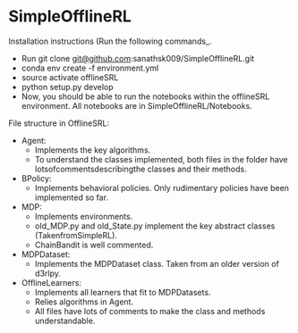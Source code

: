 # SimpleOfflineRL

Installation instructions (Run the following commands_.
- Run git clone git@github.com:sanathsk009/SimpleOfflineRL.git
- conda env create -f environment.yml
- source activate offlineSRL
- python setup.py develop
- Now, you should be able to run the notebooks within the offlineSRL environment. All notebooks are in SimpleOfflineRL/Notebooks.

File structure in OfflineSRL:
- Agent:
  - Implements the key algorithms.
  - To understand the classes implemented, both files in the folder have lotsofcommentsdescribingthe classes and their methods.
- BPolicy:
  - Implements behavioral policies. Only rudimentary policies have been implemented so far.
- MDP:
  - Implements environments.
  - old_MDP.py and old_State.py implement the key abstract classes (TakenfromSimpleRL). 
  - ChainBandit is well commented.
- MDPDataset:
  - Implements the MDPDataset class. Taken from an older version of d3rlpy.
- OfflineLearners:
  - Implements all learners that fit to MDPDatasets.
  - Relies algorithms in Agent.
  - All files have lots of comments to make the class and methods understandable.
